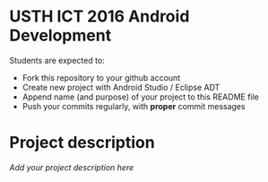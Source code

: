 USTH ICT 2016 Android Development
=====================================

Students are expected to:
* Fork this repository to your github account
* Create new project with Android Studio / Eclipse ADT
* Append name (and purpose) of your project to this README file
* Push your commits regularly, with **proper** commit messages


Project description
=====================================

*Add your project description here*
